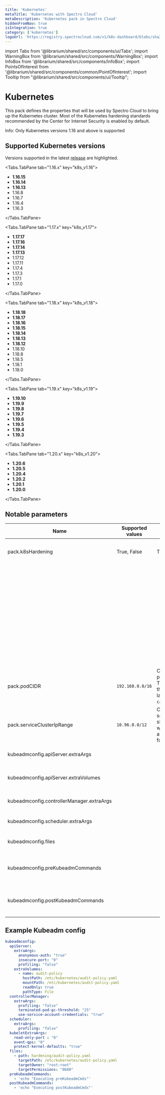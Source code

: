 ```yaml
---
title: 'Kubernetes'
metaTitle: 'Kubernetes with Spectro Cloud'
metaDescription: 'Kubernetes pack in Spectro Cloud'
hiddenFromNav: true
isIntegration: true
category: ['kubernetes']
logoUrl: 'https://registry.spectrocloud.com/v1/k8s-dashboard/blobs/sha256:2de5d88b2573af42d4cc269dff75744c4174ce47cbbeed5445e51a2edd8b7429?type=image/png'
---
```


import Tabs from '@librarium/shared/src/components/ui/Tabs';
import WarningBox from '@librarium/shared/src/components/WarningBox';
import InfoBox from '@librarium/shared/src/components/InfoBox';
import PointsOfInterest from '@librarium/shared/src/components/common/PointOfInterest';
import Tooltip from "@librarium/shared/src/components/ui/Tooltip";

# Kubernetes

This pack defines the properties that will be used by Spectro Cloud to bring up the Kubernetes cluster. Most of the Kubernetes hardening standards recommended by the Center for Internet Security is enabled by default.

<WarningBox>
Info: Only Kubernetes versions 1.16 and above is supported
</WarningBox>

## Supported Kubernetes versions

<InfoBox>

Versions supported in the latest [release](/release-notes/) are highlighted.

</InfoBox>

<Tabs>

<Tabs.TabPane tab="1.16.x" key="k8s_v1.16">

* **1.16.15**
* **1.16.14**
* **1.16.13**
* 1.16.8
* 1.16.7
* 1.16.4
* 1.16.3

</Tabs.TabPane>

<Tabs.TabPane tab="1.17.x" key="k8s_v1.17">

* **1.17.17**
* **1.17.16**
* **1.17.14**
* **1.17.13**
* 1.17.12
* 1.17.11
* 1.17.4
* 1.17.3
* 1.17.1
* 1.17.0

</Tabs.TabPane>

<Tabs.TabPane tab="1.18.x" key="k8s_v1.18">

* **1.18.18** 
* **1.18.17**
* **1.18.16**
* **1.18.15**
* **1.18.14**
* **1.18.13**
* **1.18.12**
* 1.18.10
* 1.18.8
* 1.18.5
* 1.18.1
* 1.18.0
 
</Tabs.TabPane>

<Tabs.TabPane tab="1.19.x" key="k8s_v1.19">

* **1.19.10** 
* **1.19.9**
* **1.19.8**
* **1.19.7**
* **1.19.6**
* **1.19.5**
* **1.19.4**
* **1.19.3**

</Tabs.TabPane>


<Tabs.TabPane tab="1.20.x" key="k8s_v1.20">

* **1.20.6**
* **1.20.5** 
* **1.20.4**
* **1.20.2**
* **1.20.1**
* **1.20.0**

</Tabs.TabPane>


</Tabs>

## Notable parameters

| Name | Supported values | Default value | Description |
| --- | --- | --- | --- |
| pack.k8sHardening | True, False | True | Flag to decide if Kubernetes hardening should be applied. |
| | | | When set to True, additional flags configured in `kubeadmconfig` will be honored and will be set to the corresponding components. |
| | | | When set to True, additional flags configured in kubeadmconfig will be honored and will be set to the corresponding components. |
| pack.podCIDR | `192.168.0.0/16` | CIDR range for the pod networking. This should match the networking layer property `calicoNetworkCIDR`. | CIDR range for Pods in cluster |
| pack.serviceClusterIpRange | `10.96.0.0/12` | CIDR range for the services. This should not overlap with any IP ranges assigned to nodes for pods. | CIDR range for Services in the Cluster |
| kubeadmconfig.apiServer.extraArgs | | | List of additional apiServer flags to be set |
| kubeadmconfig.apiServer.extraVolumes | | | List of additional volumes to be mounted on apiServer |
| kubeadmconfig.controllerManager.extraArgs | | | List of additional ControllerManager flags to be set  |
| kubeadmconfig.scheduler.extraArgs | | | List of additional Kube Scheduler flags to be set|
| kubeadmconfig.files | | | List of additional files to be copied over to the nodes |
| kubeadmconfig.preKubeadmCommands | | | List of additional commands to be executed **before** kubeadm commands are run |
| kubeadmconfig.postKubeadmCommands | | | List of additional commands to be executed **after** kubeadm commands are run |

## Example Kubeadm config

```yaml
kubeadmconfig:
  apiServer:
    extraArgs:
      anonymous-auth: "true"
      insecure-port: "0"
      profiling: "false"
    extraVolumes:
      - name: audit-policy
        hostPath: /etc/kubernetes/audit-policy.yaml
        mountPath: /etc/kubernetes/audit-policy.yaml
        readOnly: true
        pathType: File
  controllerManager:
    extraArgs:
      profiling: "false"
      terminated-pod-gc-threshold: "25"
      use-service-account-credentials: "true"
  scheduler:
    extraArgs:
      profiling: "false"
  kubeletExtraArgs:
    read-only-port : "0"
    event-qps: "0"
    protect-kernel-defaults: "true"
  files:
    - path: hardening/audit-policy.yaml
      targetPath: /etc/kubernetes/audit-policy.yaml
      targetOwner: "root:root"
      targetPermissions: "0600"
  preKubeadmCommands:
    - 'echo "Executing preKubeadmCmds"'
  postKubeadmCommands:
    - 'echo "Executing postKubeadmCmds"'
```
